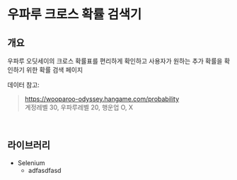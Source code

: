 # 우파루 크로스 확률 검색기

## 개요
우파루 오딧세이의 크로스 확률표를 편리하게 확인하고 사용자가 원하는 추가 확률을 확인하기 위한 확률 검색 페이지

데이터 참고:
> https://wooparoo-odyssey.hangame.com/probability <br>
  계정레벨 30, 우파루레벨 20, 행운업 O, X

<br>

## 라이브러리

- Selenium
  - adfasdfasd

